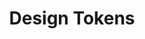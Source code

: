 ---
layout: overview-lyne.njk
tags: page
key: basics-lyne_fr
title: Design Tokens
parent: lyne_fr
order: 30
componentbrowser: true
subset: 1
---